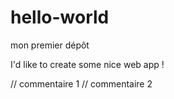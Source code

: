 # hello-world
mon premier dépôt


I'd like to create some nice web app !

// commentaire 1
// commentaire 2
